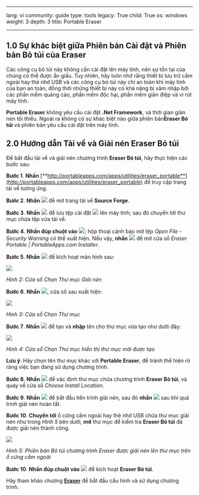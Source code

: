 

---

lang: vi
community: guide
type: tools
legacy: True
child: True
os: windows
weight: 3
depth: 3
title: Portable Eraser

---

## 1.0 Sự khác biệt giữa Phiên bản Cài đặt và Phiên bản Bỏ túi của Eraser ##

Các công cụ bỏ túi này không cần cài đặt lên máy tính, nên sự tồn tại của chúng có thể được ẩn giấu. Tuy nhiên, hãy luôn nhớ rằng thiết bị lưu trữ cắm ngoài hay thẻ nhớ USB và các công cụ bỏ túi này chỉ an toàn khi máy tính của bạn an toàn, đồng thời những thiết bị này có khả năng bị xâm nhập bởi các phần mềm quảng cáo, phần mềm độc hại, phần mềm gián điệp và vi rút máy tính.

**Portable Eraser** không yêu cầu cài đặt **.Net Framework**, và thời gian giản nén tối thiểu. Ngoài ra không có sự khác biệt nào giữa phiên bản**Eraser Bỏ túi** và phiên bản yêu cầu cài đặt trên máy tính.

## 2.0 Hướng dẫn Tải về và Giải nén Eraser Bỏ túi ##

Để bắt đầu tải về và giải nén chương trình **Eraser Bỏ túi**, hãy thực hiện các bước sau:

**Bước 1**. **Nhấn** [**http://portableapps.com/apps/utilities/eraser_portable**](http://portableapps.com/apps/utilities/eraser_portable) để truy cập trang tải về tương ứng.

**Bước 2**. **Nhấn** ![](/sbox/screen/eraserportable-vi/01.png) để mở trang tải về **Source Forge**.

**Bước 3**. **Nhấn** ![](/sbox/screen/eraserportable-vi/02.png)
để lưu tệp cài đặt ![](/sbox/screen/eraserportable-vi/03.png) lên máy tính; sau đó chuyển tới thư mục chứa tệp vừa tải về.

**Bước 4**. **Nhấn đúp chuột vào** ![](/sbox/screen/eraserportable-vi/03.png); hộp thoại cảnh báo mở tệp *Open File - Security Warning* có thể xuất hiện. Nếu vậy, **nhấn** ![](/sbox/screen/eraserportable-vi/04.png) để mở cửa sổ *Eraser Portable | PortableApps.com Installer*.

**Bước 5**. **Nhấn** ![](/sbox/screen/eraserportable-vi/06.png) để kích hoạt màn hình sau: 

![](/sbox/screen/eraserportable-vi/07.png)

*Hình 2: Cửa sổ Chọn Thư mục Giải nén*

**Bước 6**. **Nhấn** ![](/sbox/screen/eraserportable-vi/08.png), cửa sổ sau xuất hiện:

![](/sbox/screen/eraserportable-vi/09.png)

*Hình 3: Cửa sổ Chọn Thư mục*

**Bước 7**. **Nhấn** ![](/sbox/screen/eraserportable-vi/10.png) để tạo và **nhập** tên cho thư mục vừa tạo như dưới đây:

![](/sbox/screen/eraserportable-vi/11.png)

*Hình 4: Cửa sổ Chọn Thư mục hiển thị thư mục mới được tạo*

**Lưu ý**: Hãy chọn tên thư mục khác với **Portable Eraser**, để tránh thể hiện rõ ràng việc bạn đang sử dụng chương trình.

**Bước 8**. **Nhấn** ![](/sbox/screen/eraserportable-vi/12.png) để xác định thư mục chứa chương trình **Eraser Bỏ túi**, và quay về cửa sổ *Choose Install Location*. 

**Bước 9**. **Nhấn** ![](/sbox/screen/eraserportable-vi/13.png) để bắt đầu tiến trình giải nén, sau đó **nhấn** ![](/sbox/screen/eraserportable-vi/14.png) sau khi quá trình giải nén hoàn tất.

**Bước 10**. **Chuyển tới** ổ cứng cắm ngoài hay thẻ nhớ USB chứa thư mục giải nén như trong  *Hình 5* bên dưới, **mở** thư mục để kiểm tra **Eraser Bỏ túi** đã được giải nén thành công.

![](/sbox/screen/eraserportable-vi/15.png)

*Hình 5: Phiên bản Bỏ túi chương trình Eraser được giải nén lên thư mục trên ổ cứng cắm ngoài*

**Bước 10**. **Nhấn đúp chuột vào** ![](/sbox/screen/eraserportable-vi/16.png) để kích hoạt **Eraser Bỏ túi**.

Hãy tham khảo chương [**Eraser**](/vi/eraser-main) để bắt đầu cấu hình và sử dụng chương trình.

